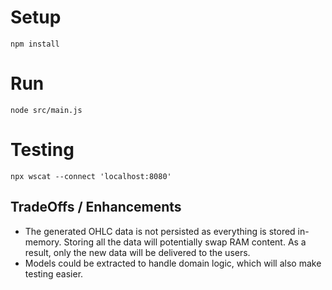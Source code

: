 # Setup
`npm install`

# Run
`node src/main.js`

# Testing
`npx wscat --connect 'localhost:8080'`

## TradeOffs / Enhancements
* The generated OHLC data is not persisted as everything is stored in-memory. Storing all the data will potentially swap RAM content. As a result, only the new data will be delivered to the users.
* Models could be extracted to handle domain logic, which will also make testing easier.
